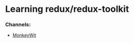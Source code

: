 # Learning redux/redux-toolkit

### Channels:
- [MonkeyWit](https://www.youtube.com/watch?v=c0MpQeOKc-4)

